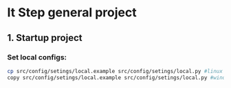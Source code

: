 # It Step general project

## 1. Startup project
###	Set local configs:
```bash
cp src/config/setings/local.example src/config/setings/local.py #linux
copy src/config/setings/local.example src/config/setings/local.py #windows 10
```

